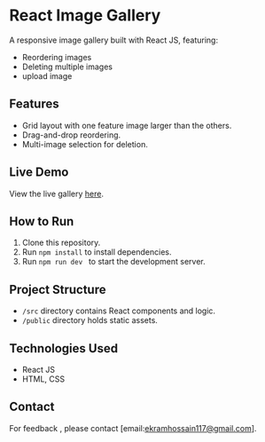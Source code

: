 # React Image Gallery

A responsive image gallery built with React JS, featuring:

- Reordering images
- Deleting multiple images
- upload image

## Features

- Grid layout with one feature image larger than the others.
- Drag-and-drop reordering.
- Multi-image selection for deletion.

## Live Demo

View the live gallery [here](https://wondrous-creponne-1c7c55.netlify.app/).

## How to Run

1. Clone this repository.
2. Run `npm install` to install dependencies.
3. Run `npm run dev ` to start the development server.

## Project Structure

- `/src` directory contains React components and logic.
- `/public` directory holds static assets.

## Technologies Used

- React JS
- HTML, CSS

## Contact

For feedback , please contact [email:ekramhossain117@gmail.com].
